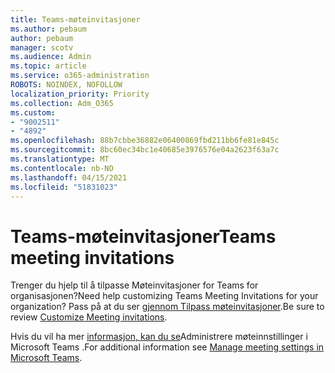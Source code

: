 ```yaml
---
title: Teams-møteinvitasjoner
ms.author: pebaum
author: pebaum
manager: scotv
ms.audience: Admin
ms.topic: article
ms.service: o365-administration
ROBOTS: NOINDEX, NOFOLLOW
localization_priority: Priority
ms.collection: Adm_O365
ms.custom:
- "9002511"
- "4892"
ms.openlocfilehash: 88b7cbbe36882e06400869fbd211bb6fe81e845c
ms.sourcegitcommit: 8bc60ec34bc1e40685e3976576e04a2623f63a7c
ms.translationtype: MT
ms.contentlocale: nb-NO
ms.lasthandoff: 04/15/2021
ms.locfileid: "51831023"
---
```

# <a name="teams-meeting-invitations"></a><span data-ttu-id="227d7-102">Teams-møteinvitasjoner</span><span class="sxs-lookup"><span data-stu-id="227d7-102">Teams meeting invitations</span></span>

<span data-ttu-id="227d7-103">Trenger du hjelp til å tilpasse Møteinvitasjoner for Teams for organisasjonen?</span><span class="sxs-lookup"><span data-stu-id="227d7-103">Need help customizing Teams Meeting Invitations for your organization?</span></span> <span data-ttu-id="227d7-104">Pass på at du ser [gjennom Tilpass møteinvitasjoner](https://docs.microsoft.com/microsoftteams/meeting-settings-in-teams#customize-meeting-invitations).</span><span class="sxs-lookup"><span data-stu-id="227d7-104">Be sure to review [Customize Meeting invitations](https://docs.microsoft.com/microsoftteams/meeting-settings-in-teams#customize-meeting-invitations).</span></span>  

<span data-ttu-id="227d7-105">Hvis du vil ha mer [informasjon, kan du se](https://docs.microsoft.com/microsoftteams/meeting-settings-in-teams)Administrere møteinnstillinger i Microsoft Teams .</span><span class="sxs-lookup"><span data-stu-id="227d7-105">For additional information see [Manage meeting settings in Microsoft Teams](https://docs.microsoft.com/microsoftteams/meeting-settings-in-teams).</span></span>

